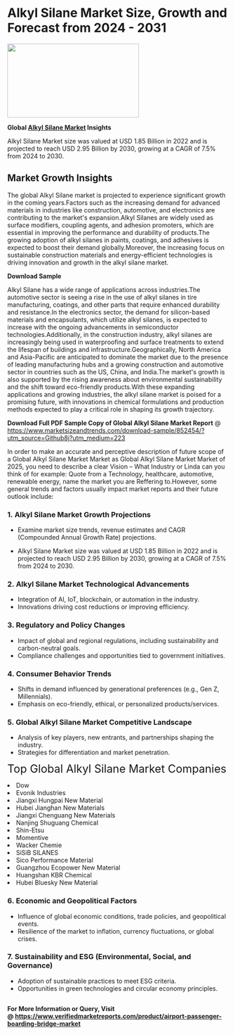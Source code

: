 <H1>Alkyl Silane Market Size, Growth and Forecast from 2024 - 2031</H1><img class="aligncenter size-medium wp-image-584254" src="https://thirdeyenews.in/wp-content/uploads/2024/09/Global-Market-Research-300x168.jpeg" alt="" width="300" height="168" /><p><strong>Global&nbsp;<a href="https://www.marketsizeandtrends.com/download-sample/852454/?utm_source=Github8j?utm_medium=223">Alkyl Silane Market</a> Insights</strong></p><p>Alkyl Silane Market size was valued at USD 1.85 Billion in 2022 and is projected to reach USD 2.95 Billion by 2030, growing at a CAGR of 7.5% from 2024 to 2030.</p><p><h2>Market Growth Insights</h2> <p>The global Alkyl Silane market is projected to experience significant growth in the coming years.Factors such as the increasing demand for advanced materials in industries like construction, automotive, and electronics are contributing to the market's expansion.Alkyl Silanes are widely used as surface modifiers, coupling agents, and adhesion promoters, which are essential in improving the performance and durability of products.The growing adoption of alkyl silanes in paints, coatings, and adhesives is expected to boost their demand globally.Moreover, the increasing focus on sustainable construction materials and energy-efficient technologies is driving innovation and growth in the alkyl silane market.</p> <p><strong>Download Sample</strong></p> <p>Alkyl Silane has a wide range of applications across industries.The automotive sector is seeing a rise in the use of alkyl silanes in tire manufacturing, coatings, and other parts that require enhanced durability and resistance.In the electronics sector, the demand for silicon-based materials and encapsulants, which utilize alkyl silanes, is expected to increase with the ongoing advancements in semiconductor technologies.Additionally, in the construction industry, alkyl silanes are increasingly being used in waterproofing and surface treatments to extend the lifespan of buildings and infrastructure.Geographically, North America and Asia-Pacific are anticipated to dominate the market due to the presence of leading manufacturing hubs and a growing construction and automotive sector in countries such as the US, China, and India.The market's growth is also supported by the rising awareness about environmental sustainability and the shift toward eco-friendly products.With these expanding applications and growing industries, the alkyl silane market is poised for a promising future, with innovations in chemical formulations and production methods expected to play a critical role in shaping its growth trajectory.</p> <p><span class=""><strong>Download Full PDF Sample Copy of Global Alkyl Silane Market Report</strong> @ <a href="https://www.marketsizeandtrends.com/download-sample/852454/?utm_source=Github8j?utm_medium=223" target="_blank">https://www.marketsizeandtrends.com/download-sample/852454/?utm_source=Github8j?utm_medium=223</a></span></p><p>In order to make an accurate and perceptive description of future scope of a Global&nbsp;Alkyl Silane Market Market as Global&nbsp;Alkyl Silane Market Market of 2025, you need to describe a clear Vision &ndash; What Industry or Linda can you think of for example: Quote from a Technology, healthcare, automotive, renewable energy, name the market you are Reffering to.However, some general trends and factors usually impact market reports and their future outlook include:</p><h3>1.&nbsp;<strong>Alkyl Silane Market Growth Projections</strong></h3><ul><li>Examine market size trends, revenue estimates and CAGR (Compounded Annual Growth Rate) projections.</li><li><p>Alkyl Silane Market size was valued at USD 1.85 Billion in 2022 and is projected to reach USD 2.95 Billion by 2030, growing at a CAGR of 7.5% from 2024 to 2030.</p></li></ul><h3>2.&nbsp;<strong>Alkyl Silane Market Technological Advancements</strong></h3><ul><li>Integration of AI, IoT, blockchain, or automation in the industry.</li><li>Innovations driving cost reductions or improving efficiency.</li></ul><h3>3.&nbsp;<strong>Regulatory and Policy Changes</strong></h3><ul><li>Impact of global and regional regulations, including sustainability and carbon-neutral goals.</li><li>Compliance challenges and opportunities tied to government initiatives.</li></ul><h3>4.&nbsp;<strong>Consumer Behavior Trends</strong></h3><ul><li>Shifts in demand influenced by generational preferences (e.g., Gen Z, Millennials).</li><li>Emphasis on eco-friendly, ethical, or personalized products/services.</li></ul><h3>5.&nbsp;<strong>Global Alkyl Silane Market Competitive Landscape</strong></h3><ul><li>Analysis of key players, new entrants, and partnerships shaping the industry.</li><li>Strategies for differentiation and market penetration.</li></ul><p data-pm-slice="1 1 []"><span style="color: inherit; font-family: inherit; font-size: 25px;">Top Global Alkyl Silane Market Companies</span></p><div class="" data-test-id=""><p><li>Dow</li><li> Evonik Industries</li><li> Jiangxi Hungpai New Material</li><li> Hubei Jianghan New Materials</li><li> Jiangxi Chenguang New Materials</li><li> Nanjing Shuguang Chemical</li><li> Shin-Etsu</li><li> Momentive</li><li> Wacker Chemie</li><li> SiSiB SILANES</li><li> Sico Performance Material</li><li> Guangzhou Ecopower New Material</li><li> Huangshan KBR Chemical</li><li> Hubei Bluesky New Material</li></p></div><h3>6.&nbsp;<strong>Economic and Geopolitical Factors</strong></h3><ul><li>Influence of global economic conditions, trade policies, and geopolitical events.</li><li>Resilience of the market to inflation, currency fluctuations, or global crises.</li></ul><h3>7.&nbsp;<strong>Sustainability and ESG (Environmental, Social, and Governance)</strong></h3><ul><li>Adoption of sustainable practices to meet ESG criteria.</li><li>Opportunities in green technologies and circular economy principles.</li></ul><h2><strong style="font-size: 14px;">For More Information or Query, Visit @&nbsp;</strong><a style="background-color: #ffffff; font-size: 14px;" href="https://www.marketsizeandtrends.com/report/alkyl-silane-market/" target="_blank">https://www.verifiedmarketreports.com/product/airport-passenger-boarding-bridge-market</a></h2>
